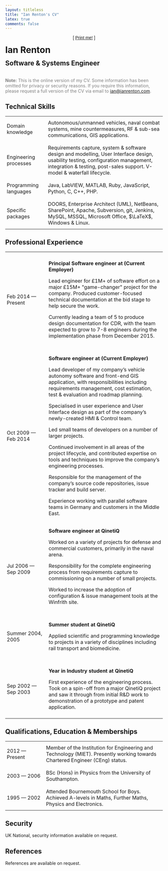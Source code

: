 ```yaml
---
layout: titleless
title: "Ian Renton's CV"
latex: true
comments: false
---
```


<style>
h1 {
  margin-top: 0;
}
td {
  padding: 10px 5px;
  min-width: 7em;
}
.printme {
  text-align: center;
  font-family: sans-serif;
  text-decoration: none;
}
.contact {
  display: none;
}
@media print {
  .printme {
    display: none;
  }
  .contact {
    display: block;
  }
}
</style>

<p class="printme">[ <a href="#" onclick="window.print();">Print me!</a> ]</p>
<div class="contact" style="float:right;">ian@ianrenton.com<br/>http://ianrenton.com</div>
<div style="display:block;"><h1 style="text-decoration: none">Ian&nbsp;Renton</h1>
<h2 style="position: relative; top: -0.8em; text-decoration: none">Software&nbsp;&amp;&nbsp;Systems&nbsp;Engineer</h2></div>

<p style="color:gray;"><strong>Note:</strong> This is the online version of my CV. Some information has been omitted for privacy or security reasons.  If you require this information, please request a full version of the CV via email to <a href="mailto:ian@ianrenton.com">ian@ianrenton.com</a>.</p>

## Technical Skills

<table cellspacing="0"><tr><td>
Domain knowledge
</td><td>
Autonomous/unmanned vehicles, naval combat systems, mine countermeasures, RF & sub-sea communications, GIS applications.
</td></tr><tr><td>
Engineering processes
</td><td>
Requirements capture, system & software design and modelling, User Interface design, usability testing, configuration management, integration & testing, post-sales support. V-model & waterfall lifecycle.
</td></tr><tr><td>
Programming languages
</td><td>
Java, LabVIEW, MATLAB, Ruby, JavaScript, Python, C, C++, PHP.
</td></tr><tr><td>
Specific packages
</td><td>
DOORS, Enterprise Architect (UML), NetBeans, SharePoint, Apache, Subversion, git, Jenkins, MySQL, MSSQL, Microsoft Office, $\LaTeX$, Windows & Linux.
</td></tr></table>

## Professional Experience

<table cellspacing="0"><tr><td>
Feb&nbsp;2014 &mdash; Present
</td><td>
<p><b>Principal Software engineer at (Current Employer)</b></p>
<p>Lead engineer for £1M+ of software effort on a major £15M+ "game-changer" project for the company. Produced customer-focused technical documentation at the bid stage to help secure the work.</p>
<p>Currently leading a team of 5 to produce design documentation for CDR, with the team expected to grow to 7-8 engineers during the implementation phase from December 2015.</p>
</td></tr><tr><td>

Oct&nbsp;2009 &mdash; Feb&nbsp;2014
</td><td>
<p><b>Software engineer at (Current Employer)</b></p>
<p>Lead developer of my company’s vehicle autonomy software and front-end GIS application, with responsibilities including requirements management, cost estimation, test & evaluation and roadmap planning.</p>
<p>Specialised in user experience and User Interface design as part of the company’s newly-created HMI & Control team.</p>
<p>Led small teams of developers on a number of larger projects.</p>
<p>Continued involvement in all areas of the project lifecycle, and contributed expertise on tools and techniques to improve the company’s engineering processes.</p>
<p>Responsible for the management of the company’s source code repositories, issue tracker and build server.</p>
<p>Experience working with parallel software teams in Germany and customers in the Middle East.</p>
</td></tr><tr><td>

Jul&nbsp;2006 &mdash; Sep&nbsp;2009
</td><td>
<b>Software engineer at QinetiQ</b></p>
<p>Worked on a variety of projects for defense and commercial customers, primarily in the naval arena.</p>
<p>Responsibility for the complete engineering process from requirements capture to commissioning on a number of small projects.</p>
<p>Worked to increase the adoption of configuration & issue management tools at the Winfrith site.</p>
</td></tr><tr><td>

Summer&nbsp;2004, 2005
</td><td>
<p><b>Summer student at QinetiQ</b></p>
<p>Applied scientific and programming knowledge to projects in a variety of disciplines including rail transport and biomedicine.</p>
</td></tr><tr><td>

Sep&nbsp;2002 &mdash; Sep&nbsp;2003
</td><td>
<p><b>Year in Industry student at QinetiQ</b></p>
<p>First experience of the engineering process. Took on a spin-off from a major QinetiQ project and saw it through from initial R&D work to demonstration of a prototype and patent application.</p>
</td></tr></table>

## Qualifications, Education & Memberships

<table cellspacing="0"><tr><td>
2012 &mdash; Present
</td><td>
Member of the Institution for Engineering and Technology (MIET). Presently working towards Chartered Engineer (CEng) status.
</td></tr><tr><td>
2003 &mdash; 2006
</td><td>
BSc (Hons) in Physics from the University of Southampton.
</td></tr><tr><td>
1995 &mdash; 2002
</td><td>
Attended Bournemouth School for Boys. Achieved A-levels in Maths, Further Maths,
Physics and Electronics.
</td></tr></table>

## Security

UK National, security information available on request.

## References

References are available on request.
